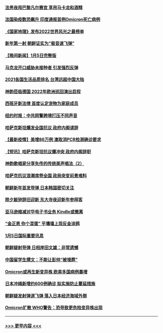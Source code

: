 #### [法男夜闯巴黎凡尔赛宫 享用马卡龙和酒精](../pages/prog202/a103314098.md?t=01061650) 
#### [法国染疫数恐飙升 印度通报首例Omicron死亡病例](../pages/prog202/a103314063.md?t=01061650) 
#### [《国家地理》发布2022世界风光之最榜单](../pages/prog202/a103314010.md?t=01061650) 
#### [新年第一射 朝鲜证实为“极音速飞弹”](../pages/prog202/a103313954.md?t=01061650) 
#### [【晚间新闻】1月5日完整版](../pages/prog202/a103313934.md?t=01061650) 
#### [马克龙开口威胁未接种者 引发强烈反弹](../pages/prog202/a103313608.md?t=01061650) 
#### [2021各国生活品质排名 台湾远超中国大陆](../pages/prog202/a103313690.md?t=01061650) 
#### [神韵莅临德国 2022年欧洲巡回演出启程](../pages/prog202/a103313748.md?t=01061650) 
#### [西班牙新法律 首度认定宠物为家庭成员](../pages/prog202/a103313704.md?t=01061650) 
#### [纽约时报：中共网警跨境打压不同声音](../pages/prog202/a103313721.md?t=01061650) 
#### [哈萨克斯坦爆发全国抗议 政府内阁请辞](../pages/prog202/a103313370.md?t=01061650) 
#### [【最新疫情】美增86万例 澳取消PCR检测确诊要求](../pages/prog202/a103313430.md?t=01061650) 
#### [【短讯】哈萨克斯坦抗议爆冲突 政府内阁辞职](../pages/prog202/a103313447.md?t=01061650) 
#### [神韵歌唱家分享失传的传统美声唱法（2）](../pages/prog202/a103313634.md?t=01061650) 
#### [哈萨克抗议浪潮席卷全国 政局突变前景难料](../pages/prog202/a103313546.md?t=01061650) 
#### [朝鲜新年首发导弹 日本韩国密切关注](../pages/prog202/a103313408.md?t=01061650) 
#### [除夕敲钟辞旧迎新 东大寺夜迎新年参拜客](../pages/prog202/a103313347.md?t=01061650) 
#### [亚马逊缩减对华电子书业务 Kindle或撤离](../pages/prog202/a103313236.md?t=01061650) 
#### [“金正恩 你个混蛋” 平壤墙上现反金涂鸦](../pages/prog202/a103313231.md?t=01061650) 
#### [1月5日国际重要讯息](../pages/prog202/a103313267.md?t=01061650) 
#### [朝鲜疑射导弹 日相岸田文雄：非常遗憾](../pages/prog202/a103313246.md?t=01061650) 
#### [中国留学生撰文：不能让彭帅“被埋葬”](../pages/prog202/a103313154.md?t=01061650) 
#### [Omicron或再生新变异株 欧美多国病例暴增](../pages/prog202/a103313091.md?t=01061650) 
#### [日本冲绳新增约600例确诊 拟实施防止蔓延措施](../pages/prog202/a103313076.md?t=01061650) 
#### [朝鲜疑发射弹道飞弹 落入日本经济海域外侧](../pages/prog202/a103313060.md?t=01061650) 
#### [Omicron扩散 WHO警告：恐导致更危险变异株出现](../pages/prog202/a103312998.md?t=01061650) 

----
#### [ >>> 更早内容 <<< ](../indexes/prog202-earlier.md)
